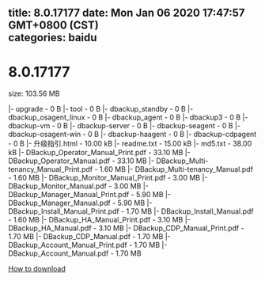 
title: 8.0.17177
date: Mon Jan 06 2020 17:47:57 GMT+0800 (CST)    
categories: baidu
---

# 8.0.17177
size: 103.56 MB
 
 
|- upgrade - 0 B
|- tool - 0 B
|- dbackup_standby - 0 B
|- dbackup_osagent_linux - 0 B
|- dbackup_agent - 0 B
|- dbackup3 - 0 B
|- dbackup-vm - 0 B
|- dbackup-server - 0 B
|- dbackup-seagent - 0 B
|- dbackup-osagent-win - 0 B
|- dbackup-haagent - 0 B
|- dbackup-cdpagent - 0 B
|- 升级指引.html - 10.00 kB
|- readme.txt - 15.00 kB
|- md5.txt - 38.00 kB
|- DBackup_Operator_Manual_Print.pdf - 33.10 MB
|- DBackup_Operator_Manual.pdf - 33.10 MB
|- DBackup_Multi-tenancy_Manual_Print.pdf - 1.60 MB
|- DBackup_Multi-tenancy_Manual.pdf - 1.60 MB
|- DBackup_Monitor_Manual_Print.pdf - 3.00 MB
|- DBackup_Monitor_Manual.pdf - 3.00 MB
|- DBackup_Manager_Manual_Print.pdf - 5.90 MB
|- DBackup_Manager_Manual.pdf - 5.90 MB
|- DBackup_Install_Manual_Print.pdf - 1.70 MB
|- DBackup_Install_Manual.pdf - 1.60 MB
|- DBackup_HA_Manual_Print.pdf - 3.10 MB
|- DBackup_HA_Manual.pdf - 3.10 MB
|- DBackup_CDP_Manual_Print.pdf - 1.70 MB
|- DBackup_CDP_Manual.pdf - 1.70 MB
|- DBackup_Account_Manual_Print.pdf - 1.70 MB
|- DBackup_Account_Manual.pdf - 1.70 MB

[How to download](https://bpcam.bemobtrk.com/go/2ceec3aa-1ca2-46d6-b9ff-aaa5c184517c?jno=3897)